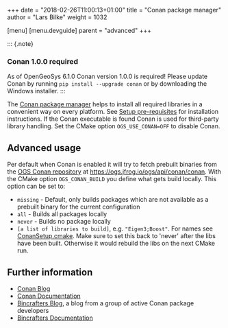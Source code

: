 +++
date = "2018-02-26T11:00:13+01:00"
title = "Conan package manager"
author = "Lars Bilke"
weight = 1032

[menu]
  [menu.devguide]
    parent = "advanced"
+++

::: {.note}

### <i class="far fa-exclamation-triangle"></i> Conan 1.0.0 required

As of OpenGeoSys 6.1.0 Conan version 1.0.0 is required! Please update Conan by running `pip install --upgrade conan` or by downloading the Windows installer.
:::

The [Conan package manager](https://www.conan.io) helps to install all required libraries in a convenient way on every platform. See [Setup pre-requisites](../../getting-started/prerequisites) for installation instructions. If the Conan executable is found Conan is used for third-party library handling. Set the CMake option `OGS_USE_CONAN=OFF` to disable Conan.

## Advanced usage

Per default when Conan is enabled it will try to fetch prebuilt binaries from the [OGS Conan repository](https://ogs.jfrog.io/ogs/conan/) at <https://ogs.jfrog.io/ogs/api/conan/conan>. With the CMake option `OGS_CONAN_BUILD` you define what gets build locally. This option can be set to:

- `missing` - Default, only builds packages which are not available as a prebuilt binary for the current configuration
- `all` - Builds all packages locally
- `never` - Builds no package locally
- `[a list of libraries to build]`, e.g. `"Eigen3;Boost"`. For names see [ConanSetup.cmake](https://gitlab.opengeosys.org/ogs/ogs/-/blob/master/scripts/cmake/ConanSetup.cmake). Make sure to set this back to 'never' after the libs have been built. Otherwise it would rebuild the libs on the next CMake run.

## Further information

- [Conan Blog](https://blog.conan.io)
- [Conan Documentation](https://docs.conan.io/en/latest/)
- [Bincrafters Blog](https://bincrafters.github.io/tag/conan/), a blog from a group of active Conan package developers
- [Bincrafters Documentation](https://bincrafters.readthedocs.io/en/latest/introduction_to_conan.html)

